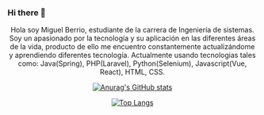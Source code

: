 ### Hi there 👋

<p align="center">
Hola soy Miguel Berrio, estudiante de la carrera de Ingeniería de sistemas. Soy un apasionado por la tecnología y su aplicación en las diferentes áreas de la vida, producto de ello me encuentro constantemente actualizándome y aprendiendo diferentes tecnología. Actualmente usando tecnologias tales como: Java(Spring), PHP(Laravel), Python(Selenium), Javascript(Vue, React), HTML, CSS. 
</p>

<div align="center">
  
[![Anurag's GitHub stats](https://github-readme-stats.vercel.app/api?username=mabmab159&theme=synthwave)](https://github.com/mabmab159/github-readme-stats)

[![Top Langs](https://github-readme-stats.vercel.app/api/top-langs/?username=mabmab159&layout=compact&theme=synthwave)](https://github.com/mabmab159/github-readme-stats)

</div>
  <!--
**mabmab159/mabmab159** is a ✨ _special_ ✨ repository because its `README.md` (this file) appears on your GitHub profile.

Here are some ideas to get you started:

- 🔭 I’m currently working on ...
- 🌱 I’m currently learning ...
- 👯 I’m looking to collaborate on ...
- 🤔 I’m looking for help with ...
- 💬 Ask me about ...
- 📫 How to reach me: ...
- 😄 Pronouns: ...
- ⚡ Fun fact: ...
-->
